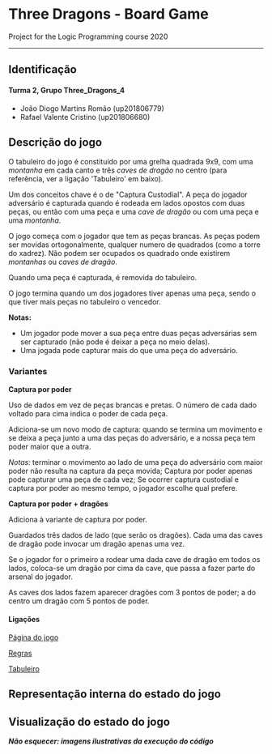 # Three Dragons - Board Game

Project for the Logic Programming course 2020

---
## Identificação
#### Turma 2, Grupo Three_Dragons_4
- João Diogo Martins Romão (up201806779)
- Rafael Valente Cristino (up201806680)


## Descrição do jogo

<!--Descrição do jogo e das suas regras (até 300 palavras). Incluir ligações usadas (página do jogo, livro de regras...).

NOTA: neste momento tem 382 palavras, acima do que é pedido. Secalhar remover algo / sintetizar mais.
-->

O tabuleiro do jogo é constituído por uma grelha quadrada 9x9, com uma *montanha* em cada canto e três *caves de dragão* no centro (para referência, ver a ligação 'Tabuleiro' em baixo).

Um dos conceitos chave é o de "Captura Custodial". A peça do jogador adversário é capturada quando é rodeada em lados opostos com duas peças, ou então com uma peça e uma *cave de dragão* ou com uma peça e uma *montanha*.

O jogo começa com o jogador que tem as peças brancas. As peças podem ser movidas ortogonalmente, qualquer numero de quadrados (como a torre do xadrez). Não podem ser ocupados os quadrado onde existirem *montanhas* ou *caves de dragão*.

Quando uma peça é capturada, é removida do tabuleiro.

O jogo termina quando um dos jogadores tiver apenas uma peça, sendo o que tiver mais peças no tabuleiro o vencedor.

**Notas:**
- Um jogador pode mover a sua peça entre duas peças adversárias sem ser capturado (não pode é deixar a peça no meio delas).
- Uma jogada pode capturar mais do que uma peça do adversário.

### Variantes

**Captura por poder**

Uso de dados em vez de peças brancas e pretas. O número de cada dado voltado para cima indica o poder de cada peça.

Adiciona-se um novo modo de captura: quando se termina um movimento e se deixa a peça junto a uma das peças do adversário, e a nossa peça tem poder maior que a outra.

*Notas:* terminar o movimento ao lado de uma peça do adversário com maior poder não resulta na captura da peça movida; Captura por poder apenas pode capturar uma peça de cada vez; Se ocorrer captura custodial e captura por poder ao mesmo tempo, o jogador escolhe qual prefere.

**Captura por poder + dragões**

Adiciona à variante de captura por poder.

Guardados três dados de lado (que serão os dragões). Cada uma das caves de dragão pode invocar um dragão apenas uma vez. 

Se o jogador for o primeiro a rodear uma dada cave de dragão em todos os lados, coloca-se um dragão por cima da cave, que passa a fazer parte do arsenal do jogador. 

As caves dos lados fazem aparecer dragões com 3 pontos de poder; a do centro um dragão com 5 pontos de poder.


#### Ligações
[Página do jogo](https://boardgamegeek.com/boardgame/306972/three-dragons)

[Regras](https://s3.amazonaws.com/geekdo-files.com/bgg269618?response-content-disposition=inline%3B%20filename%3D%22Three_Dragons_Rules_version_1.0.pdf%22&response-content-type=application%2Fpdf&X-Amz-Content-Sha256=UNSIGNED-PAYLOAD&X-Amz-Algorithm=AWS4-HMAC-SHA256&X-Amz-Credential=AKIAJYFNCT7FKCE4O6TA%2F20201030%2Fus-east-1%2Fs3%2Faws4_request&X-Amz-Date=20201030T224441Z&X-Amz-SignedHeaders=host&X-Amz-Expires=120&X-Amz-Signature=a1249e0aaec5e63d4d5dbb943466e9caf86304eeff722a67ed031a81b65bff46)

[Tabuleiro](https://s3.amazonaws.com/geekdo-files.com/bgg269617?response-content-disposition=inline%3B%20filename%3D%223_Dragons_Board_version_10.pdf%22&response-content-type=application%2Fpdf&X-Amz-Content-Sha256=UNSIGNED-PAYLOAD&X-Amz-Algorithm=AWS4-HMAC-SHA256&X-Amz-Credential=AKIAJYFNCT7FKCE4O6TA%2F20201030%2Fus-east-1%2Fs3%2Faws4_request&X-Amz-Date=20201030T224505Z&X-Amz-SignedHeaders=host&X-Amz-Expires=120&X-Amz-Signature=7a3d79c00c9bdc00b3cf21d592219fc5e3e503c5e252dc8e2f1f0436040e4c35)

## Representação interna do estado do jogo
<!--Indicação de como é representado o estado do jogo, incluindo tabuleiro, jogador atual, peças capturadas ou ainda por jogar / outras informações necessárias. Exemplos da representação em Prolog de estados *inicial*, *intermédio* e *final*. Indicação do significado de cada átomo.-->

## Visualização do estado do jogo
<!--Pequena descrição da implementação do predicado de visualização do estado de jogo. Até 200 palavras.-->


***Não esquecer: imagens ilustrativas da execução do código***

